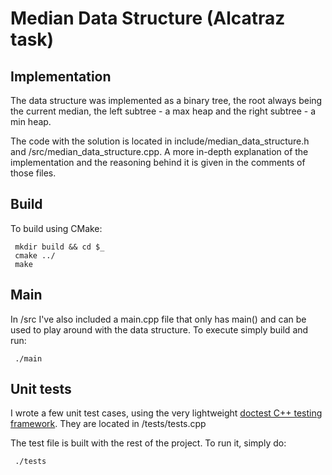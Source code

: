 # Median Data Structure (Alcatraz task)

## Implementation

The data structure was implemented as a binary tree, the root always being the current median, the left subtree - a max heap and the right subtree - a min heap.

The code with the solution is located in include/median_data_structure.h and /src/median_data_structure.cpp.
A more in-depth explanation of the implementation and the reasoning behind it is given in the comments of those files.

## Build

To build using CMake:
```
 mkdir build && cd $_
 cmake ../
 make

```

## Main
In /src I've also included a main.cpp file that only has main() and can be used to play around with the data structure.
To execute simply build and run:
```
 ./main
```

## Unit tests

I wrote a few unit test cases, using the very lightweight [doctest C++ testing framework](https://github.com/onqtam/doctest).
They are located in /tests/tests.cpp

The test file is built with the rest of the project. To run it, simply do:
```
 ./tests
```
